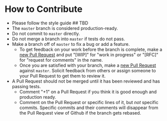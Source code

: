 # How to Contribute

- Please follow the style guide ## TBD
- The `master` branch is considered production-ready.
- Do not commit to `master` directly.
- Do not merge a branch into `master` if tests do not pass.
- Make a branch off of `master` to fix a bug or add a feature.
    - To get feedback on your work before the branch is complete, make a [new Pull Request](https://github.com/openlexington/gethelpky/compare) and put "[WIP]" for "work in progress" or "[RFC]" for "request for comments" in the name.
    - Once you are satisfied with your branch, make a [new Pull Request](https://github.com/openlexington/gethelpky/compare) against `master`. Solicit feedback from others or assign someone to your Pull Request to get them to review it.
- A Pull Request should not be merged until it has been reviewed and has passing tests.
  - Comment "+1" on a Pull Request if you think it is good enough and production ready.
  - Comment on the Pull Request or specific lines of it, but *not* specific commits. Specific commits and their comments will disappear from the Pull Request view of Github if the branch gets rebased.

